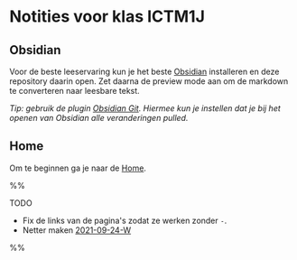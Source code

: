 # Notities voor klas ICTM1J

## Obsidian

Voor de beste leeservaring kun je het beste [Obsidian](https://obsidian.md/) installeren en deze repository daarin open. Zet daarna de preview mode aan om de markdown te converteren naar leesbare tekst.

*Tip: gebruik de plugin [Obsidian Git](https://github.com/denolehov/obsidian-git). Hiermee kun je instellen dat je bij het openen van Obsidian alle veranderingen pulled.*

## Home

Om te beginnen ga je naar de [Home](./Home.md).

%%

TODO

- Fix de links van de pagina's zodat ze werken zonder `-`.
- Netter maken [2021-09-24-W](afo/week38/2021-09-24-W.md)

%%